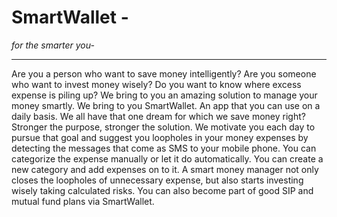 # **SmartWallet** - 
*for the smarter you-*
***

Are you a person who want to save money intelligently? Are you someone who want to invest money wisely? Do you want to know where excess expense is piling up? We bring to you an amazing solution to manage your money smartly. We bring to you SmartWallet. An app that you can use on a daily basis. We all have that one dream for which we save money right?  Stronger the purpose, stronger the solution. We motivate you each day to pursue that goal and suggest you loopholes in your money expenses by detecting the messages that come as SMS to your mobile phone. You can categorize the expense manually or let it do automatically. You can create a new category and add expenses on to it. A smart money manager not only closes the loopholes of unnecessary expense, but also starts investing wisely taking calculated risks. You can also become part of good SIP and mutual fund plans via SmartWallet. 
